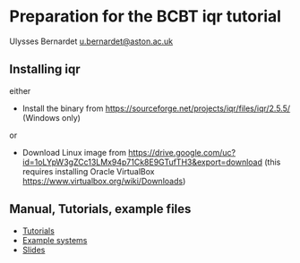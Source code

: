 # Preparation for the BCBT iqr tutorial
Ulysses Bernardet <u.bernardet@aston.ac.uk>

## Installing iqr
either
- Install the binary from https://sourceforge.net/projects/iqr/files/iqr/2.5.5/ (Windows only)

or

- Download Linux image from https://drive.google.com/uc?id=1oLYpW3gZCc13LMx94p71Ck8E9GTufTH3&export=download
  (this requires installing Oracle VirtualBox https://www.virtualbox.org/wiki/Downloads)

## Manual, Tutorials, example files
- [Tutorials](Tutorials/)
- [Example systems](Systems/)
- [Slides](Slides/)




